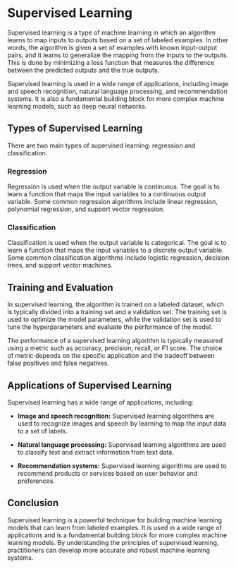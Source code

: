 # Supervised Learning
Supervised learning is a type of machine learning in which an algorithm learns to map inputs to outputs based on a set of labeled examples. In other words, the algorithm is given a set of examples with known input-output pairs, and it learns to generalize the mapping from the inputs to the outputs. This is done by minimizing a loss function that measures the difference between the predicted outputs and the true outputs.

Supervised learning is used in a wide range of applications, including image and speech recognition, natural language processing, and recommendation systems. It is also a fundamental building block for more complex machine learning models, such as deep neural networks.

## Types of Supervised Learning
There are two main types of supervised learning: regression and classification.

### Regression
Regression is used when the output variable is continuous. The goal is to learn a function that maps the input variables to a continuous output variable. Some common regression algorithms include linear regression, polynomial regression, and support vector regression.

### Classification
Classification is used when the output variable is categorical. The goal is to learn a function that maps the input variables to a discrete output variable. Some common classification algorithms include logistic regression, decision trees, and support vector machines.

## Training and Evaluation
In supervised learning, the algorithm is trained on a labeled dataset, which is typically divided into a training set and a validation set. The training set is used to optimize the model parameters, while the validation set is used to tune the hyperparameters and evaluate the performance of the model.

The performance of a supervised learning algorithm is typically measured using a metric such as accuracy, precision, recall, or F1 score. The choice of metric depends on the specific application and the tradeoff between false positives and false negatives.

## Applications of Supervised Learning
Supervised learning has a wide range of applications, including:

- **Image and speech recognition:** Supervised learning algorithms are used to recognize images and speech by learning to map the input data to a set of labels.

- **Natural language processing:** Supervised learning algorithms are used to classify text and extract information from text data.

- **Recommendation systems:** Supervised learning algorithms are used to recommend products or services based on user behavior and preferences.

## Conclusion
Supervised learning is a powerful technique for building machine learning models that can learn from labeled examples. It is used in a wide range of applications and is a fundamental building block for more complex machine learning models. By understanding the principles of supervised learning, practitioners can develop more accurate and robust machine learning systems.
